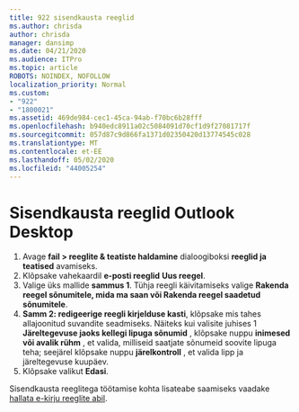 ```yaml
---
title: 922 sisendkausta reeglid
ms.author: chrisda
author: chrisda
manager: dansimp
ms.date: 04/21/2020
ms.audience: ITPro
ms.topic: article
ROBOTS: NOINDEX, NOFOLLOW
localization_priority: Normal
ms.custom:
- "922"
- "1800021"
ms.assetid: 469de984-cec1-45ca-94ab-f70bc6b28fff
ms.openlocfilehash: b940edc8911a02c5084091d70cf1d9f27081717f
ms.sourcegitcommit: 057d87c9d866fa1371d02350420d13774545c028
ms.translationtype: MT
ms.contentlocale: et-EE
ms.lasthandoff: 05/02/2020
ms.locfileid: "44005254"
---
```

# <a name="inbox-rules-in-outlook-desktop"></a>Sisendkausta reeglid Outlook Desktop

1. Avage **fail > reeglite & teatiste haldamine** dialoogiboksi **reeglid ja teatised** avamiseks.
2. Klõpsake vahekaardil **e-posti reeglid** **Uus reegel**.
3. Valige üks mallide **sammus 1**. Tühja reegli käivitamiseks valige **Rakenda reegel sõnumitele, mida ma saan või Rakenda reegel saadetud sõnumitele**.
4. **Samm 2: redigeerige reegli kirjelduse kasti**, klõpsake mis tahes allajoonitud suvandite seadmiseks. Näiteks kui valisite juhises 1 **Järeltegevuse jaoks kellegi lipuga sõnumid** , klõpsake nuppu **inimesed või avalik rühm** , et valida, milliseid saatjate sõnumeid soovite lipuga teha; seejärel klõpsake nuppu **järelkontroll** , et valida lipp ja järeltegevuse kuupäev.
5. Klõpsake valikut **Edasi**.

Sisendkausta reeglitega töötamise kohta lisateabe saamiseks vaadake [hallata e-kirju reeglite abil](https://support.office.com/article/manage-email-messages-by-using-rules-c24f5dea-9465-4df4-ad17-a50704d66c59).

